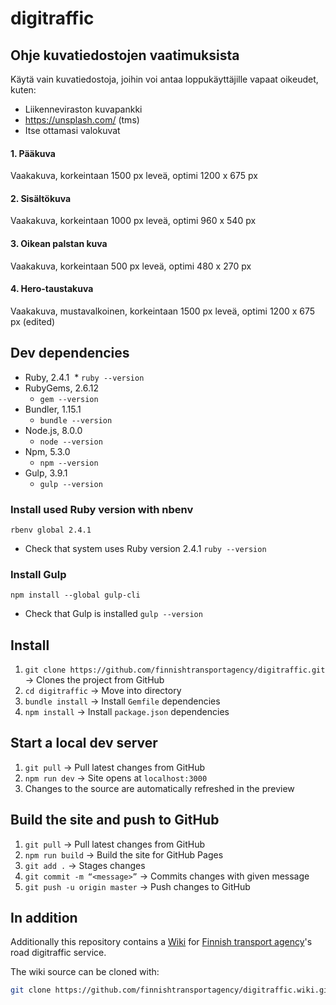 # digitraffic

## Ohje kuvatiedostojen vaatimuksista

Käytä vain kuvatiedostoja, joihin voi antaa loppukäyttäjille vapaat oikeudet, kuten: 
* Liikenneviraston kuvapankki
* https://unsplash.com/ (tms) 
* Itse ottamasi valokuvat

#### 1. Pääkuva 
Vaakakuva, korkeintaan 1500 px leveä, optimi 1200 x 675 px

#### 2. Sisältökuva 
Vaakakuva, korkeintaan 1000 px leveä, optimi 960 x 540 px

#### 3. Oikean palstan kuva 
Vaakakuva, korkeintaan 500 px leveä, optimi 480 x 270 px

#### 4. Hero-taustakuva
Vaakakuva, mustavalkoinen, korkeintaan 1500 px leveä, optimi 1200 x 675 px (edited)


## Dev dependencies
* Ruby, 2.4.1
  * `ruby --version`
* RubyGems, 2.6.12
  * `gem --version`
* Bundler, 1.15.1
	* `bundle --version`
* Node.js, 8.0.0
  * `node --version`
* Npm, 5.3.0
    * `npm --version`
* Gulp, 3.9.1
    * `gulp --version`
    
### Install used Ruby version with nbenv
`rbenv global 2.4.1`

* Check that system uses Ruby version 2.4.1
`ruby --version`

### Install Gulp
`npm install --global gulp-cli`

* Check that Gulp is installed
`gulp --version`

## Install
1. `git clone https://github.com/finnishtransportagency/digitraffic.git` -> Clones the project from GitHub
2. `cd digitraffic` -> Move into directory
3. `bundle install` -> Install `Gemfile` dependencies
4. `npm install` -> Install `package.json` dependencies

## Start a local dev server
1. `git pull` -> Pull latest changes from GitHub
2. `npm run dev` -> Site opens at `localhost:3000`
3. Changes to the source are automatically refreshed in the preview

## Build the site and push to GitHub
1. `git pull` -> Pull latest changes from GitHub
2. `npm run build` -> Build the site for GitHub Pages
3. `git add .` -> Stages changes
4. `git commit -m “<message>”` -> Commits changes with given message
5. `git push -u origin master` -> Push changes to GitHub

## In addition

Additionally this repository contains a [Wiki](https://github.com/finnishtransportagency/digitraffic/wiki) for [Finnish transport agency](http://www.fta.fi)'s road digitraffic service. 

The wiki source can be cloned with:
 ````bash
 git clone https://github.com/finnishtransportagency/digitraffic.wiki.git
 ````

